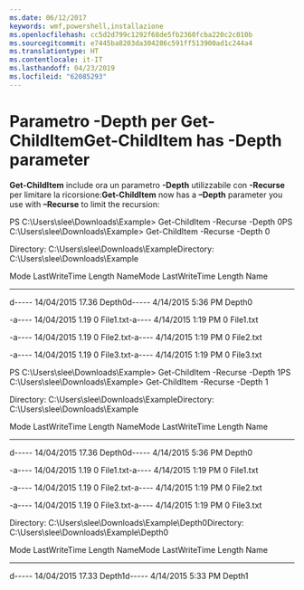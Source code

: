 ```yaml
---
ms.date: 06/12/2017
keywords: wmf,powershell,installazione
ms.openlocfilehash: cc5d2d799c1292f68de5fb2360fcba220c2c010b
ms.sourcegitcommit: e7445ba8203da304286c591ff513900ad1c244a4
ms.translationtype: HT
ms.contentlocale: it-IT
ms.lasthandoff: 04/23/2019
ms.locfileid: "62085293"
---
```

# <a name="get-childitem-has--depth-parameter"></a><span data-ttu-id="04252-102">Parametro -Depth per Get-ChildItem</span><span class="sxs-lookup"><span data-stu-id="04252-102">Get-ChildItem has -Depth parameter</span></span>
<span data-ttu-id="04252-103">**Get-ChildItem** include ora un parametro **-Depth** utilizzabile con **-Recurse** per limitare la ricorsione:</span><span class="sxs-lookup"><span data-stu-id="04252-103">**Get-ChildItem** now has a **–Depth** parameter you use with **–Recurse** to limit the recursion:</span></span>

<span data-ttu-id="04252-104">PS C:\\Users\\slee\\Downloads\\Example&gt; Get-ChildItem -Recurse -Depth 0</span><span class="sxs-lookup"><span data-stu-id="04252-104">PS C:\\Users\\slee\\Downloads\\Example&gt; Get-ChildItem -Recurse -Depth 0</span></span>

<span data-ttu-id="04252-105">Directory: C:\\Users\\slee\\Downloads\\Example</span><span class="sxs-lookup"><span data-stu-id="04252-105">Directory: C:\\Users\\slee\\Downloads\\Example</span></span>

<span data-ttu-id="04252-106">Mode LastWriteTime Length Name</span><span class="sxs-lookup"><span data-stu-id="04252-106">Mode LastWriteTime Length Name</span></span>

---- ------------- ------ ----

<span data-ttu-id="04252-107">d----- 14/04/2015 17.36 Depth0</span><span class="sxs-lookup"><span data-stu-id="04252-107">d----- 4/14/2015 5:36 PM Depth0</span></span>

<span data-ttu-id="04252-108">-a---- 14/04/2015 1.19 0 File1.txt</span><span class="sxs-lookup"><span data-stu-id="04252-108">-a---- 4/14/2015 1:19 PM 0 File1.txt</span></span>

<span data-ttu-id="04252-109">-a---- 14/04/2015 1.19 0 File2.txt</span><span class="sxs-lookup"><span data-stu-id="04252-109">-a---- 4/14/2015 1:19 PM 0 File2.txt</span></span>

<span data-ttu-id="04252-110">-a---- 14/04/2015 1.19 0 File3.txt</span><span class="sxs-lookup"><span data-stu-id="04252-110">-a---- 4/14/2015 1:19 PM 0 File3.txt</span></span>

<span data-ttu-id="04252-111">PS C:\\Users\\slee\\Downloads\\Example&gt; Get-ChildItem -Recurse -Depth 1</span><span class="sxs-lookup"><span data-stu-id="04252-111">PS C:\\Users\\slee\\Downloads\\Example&gt; Get-ChildItem -Recurse -Depth 1</span></span>

<span data-ttu-id="04252-112">Directory: C:\\Users\\slee\\Downloads\\Example</span><span class="sxs-lookup"><span data-stu-id="04252-112">Directory: C:\\Users\\slee\\Downloads\\Example</span></span>

<span data-ttu-id="04252-113">Mode LastWriteTime Length Name</span><span class="sxs-lookup"><span data-stu-id="04252-113">Mode LastWriteTime Length Name</span></span>

---- ------------- ------ ----

<span data-ttu-id="04252-114">d----- 14/04/2015 17.36 Depth0</span><span class="sxs-lookup"><span data-stu-id="04252-114">d----- 4/14/2015 5:36 PM Depth0</span></span>

<span data-ttu-id="04252-115">-a---- 14/04/2015 1.19 0 File1.txt</span><span class="sxs-lookup"><span data-stu-id="04252-115">-a---- 4/14/2015 1:19 PM 0 File1.txt</span></span>

<span data-ttu-id="04252-116">-a---- 14/04/2015 1.19 0 File2.txt</span><span class="sxs-lookup"><span data-stu-id="04252-116">-a---- 4/14/2015 1:19 PM 0 File2.txt</span></span>

<span data-ttu-id="04252-117">-a---- 14/04/2015 1.19 0 File3.txt</span><span class="sxs-lookup"><span data-stu-id="04252-117">-a---- 4/14/2015 1:19 PM 0 File3.txt</span></span>

<span data-ttu-id="04252-118">Directory: C:\\Users\\slee\\Downloads\\Example\\Depth0</span><span class="sxs-lookup"><span data-stu-id="04252-118">Directory: C:\\Users\\slee\\Downloads\\Example\\Depth0</span></span>

<span data-ttu-id="04252-119">Mode LastWriteTime Length Name</span><span class="sxs-lookup"><span data-stu-id="04252-119">Mode LastWriteTime Length Name</span></span>

---- ------------- ------ ----

<span data-ttu-id="04252-120">d----- 14/04/2015 17.33 Depth1</span><span class="sxs-lookup"><span data-stu-id="04252-120">d----- 4/14/2015 5:33 PM Depth1</span></span>
